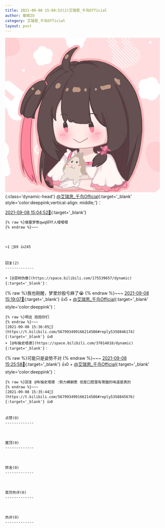 ```yaml
---
title: 2021-09-08 15:04:52(2)艾瑞思_千鸟Official
author: 御坂IO
category: 艾瑞思_千鸟Official
layout: post
---
```


![img](/images/7e08840c56f251de28bdf766b647bd5fe9a5d50a.jpg){:class='dynamic-head'}
[@艾瑞思_千鸟Official](https://space.bilibili.com/1090010845/dynamic){:target='_blank' style='color:deeppink;vertical-align: middle;'}：

[2021-09-08 15:04:52🔗](https://t.bilibili.com/567993499166214586){:target='_blank'}

~~~
{% raw %}做噩梦惹qwq好吓人嘤嘤嘤
{% endraw %}~~~



↪️1 💬69 👍245


回复(2)
-------------

+ [@混响伪像](https://space.bilibili.com/175539657/dynamic){:target='_blank'}：
~~~
{% raw %}我也刚醒，梦里炒股亏麻了😭
{% endraw %}~~~
[2021-09-08 15:19:07🔗](https://t.bilibili.com/567993499166214586#reply5358773984){:target='_blank'} 👍5
    + [@艾瑞思_千鸟Official](https://space.bilibili.com/1090010845/dynamic){:target='_blank' style='color:deeppink'}：
~~~
{% raw %}啊这 抱抱你们
{% endraw %}~~~
[2021-09-08 15:36:05🔗](https://t.bilibili.com/567993499166214586#reply5358846174){:target='_blank'} 👍0
+ [@布倫史塔德](https://space.bilibili.com/37014818/dynamic){:target='_blank'}：
~~~
{% raw %}可能只是姿势不对
{% endraw %}~~~
[2021-09-08 15:25:58🔗](https://t.bilibili.com/567993499166214586#reply5358802913){:target='_blank'} 👍0
    + [@艾瑞思_千鸟Official](https://space.bilibili.com/1090010845/dynamic){:target='_blank' style='color:deeppink'}：
~~~
{% raw %}回复 @布倫史塔德 :努力横躺惹 但是口腔里有胃酸的味道是真的
{% endraw %}~~~
[2021-09-08 15:35:44🔗](https://t.bilibili.com/567993499166214586#reply5358845676){:target='_blank'} 👍0


点赞(0)
-------------



置顶(0)
-------------



转发(0)
-------------



首页热评(0)
-------------



热评(0)
-------------




